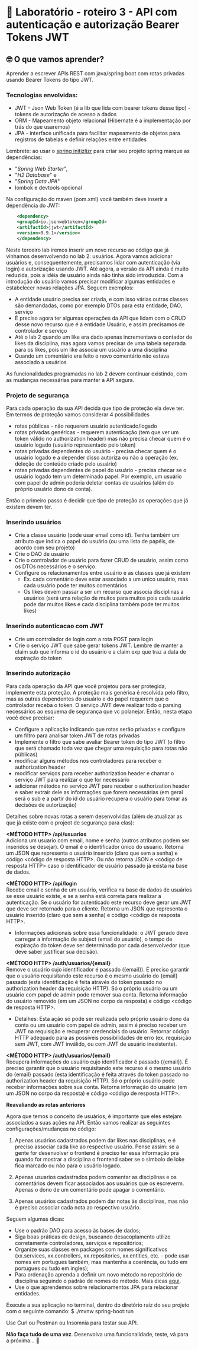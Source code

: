 # :wave: Laboratório - roteiro 3 - API com autenticação e autorização Bearer Tokens JWT

## 🤓 O que vamos aprender? 

Aprender a escrever APIs REST com java/spring boot com rotas privadas usando Bearer Tokens do tipo JWT.

### Tecnologias envolvidas:
* JWT - Json Web Token (é a lib que lida com bearer tokens desse tipo) - tokens de autorização de acesso a dados
* ORM - Mapeamento objeto relacional (Hibernate é a implementação por trás do que usaremos)
* JPA - interface unificada para facilitar mapeamento de objetos para registros de tabelas e definir relações entre entidades

Lembrete: ao usar o [spring initizlizr](https://start.spring.io) para criar seu projeto spring marque as dependências:
* "_Spring Web Starter_",
* "_H2 Database_" e
* "_Spring Data JPA_"
* lombok e devtools opcional

Na configuração do maven (pom.xml) você também deve inserir a dependência do JWT:

```xml
    <dependency>
	<groupId>io.jsonwebtoken</groupId>
	<artifactId>jjwt</artifactId>
	<version>0.9.1</version>
    </dependency>
```

Neste terceiro lab iremos inserir um novo recurso ao código que já vínhamos desenvolvendo no lab 2: usuários. Agora vamos adicionar usuários e, consequentemente, precisamos lidar com autenticação (via login) e autorização usando JWT. Até agora, a versão da API ainda é muito reduzida, pois a idéia de usuário ainda não tinha sido introduzida. Com a introdução do usuário vamos precisar modificar algumas entidades e estabelecer novas relações JPA. Seguem exemplos:
* A entidade usuário precisa ser criada, e com isso várias outras classes são demandadas, como por exemplo DTOs para esta entidade, DAO, serviço
* É preciso agora ter algumas operações da API que lidam com o CRUD desse novo recurso que é a entidade Usuário, e assim precisamos de controlador e serviço
* Até o lab 2 quando um like era dado apenas incrementava o contador de likes da disciplina, mas agora vamos precisar de uma tabela separada para os likes, pois um like associa um usuário a uma disciplina
* Quando um comentário era feito o novo comentário não estava associado a usuários

As funcionalidades programadas no lab 2 devem continuar existindo, com as mudanças necessárias para manter a API segura.

### Projeto de segurança
Para cada operação da sua API decida que tipo de proteção ela deve ter. Em termos de proteção vamos considerar 4 possibilidades
* rotas públicas - não requerem usuário autenticado/logado
* rotas privadas genéricas - requerem autenticação (tem que ver um token válido no authorization header) mas não precisa checar quem é o usuário logado (usuário representado pelo token)
* rotas privadas dependentes do usuário - precisa checar quem é o usuário logado e a depender disso autoriza ou não a operação (ex. deleção de conteúdo criado pelo usuário)
* rotas privadas dependentes de papel do usuário - precisa checar se o usuário logado tem um determinado papel. Por exemplo, um usuário com papel de admin poderia deletar contas de usuários (além do próprio usuário dono da conta).

Então o primeiro passo é decidir que tipo de proteção as operações que já existem devem ter.

### Inserindo usuários
* Crie a classe usuário (pode usar email como id). Tenha também um atributo que indica o papel do usuário (ou uma lista de papéis, de acordo com seu projeto)
* Crie o DAO de usuário
* Crie o controlador de usuário para fazer CRUD de usuário, assim como os DTOs necessários e o serviço.
* Configure os relacionamentos entre usuário e as classes que já existem
	* Ex. cada comentário deve estar associado a um unico usuário, mas cada usuário pode ter muitos comentários
 	* Os likes devem passar a ser um recurso que associa disciplinas a usuários (será uma relação de muitos para muitos pois cada usuário pode dar muitos likes e cada disciplina também pode ter muitos likes)
 
### Inserindo autenticacao com JWT
* Crie um controlador de login com a rota POST para login
* Crie o serviço JWT que sabe gerar tokens JWT. Lembre de manter a claim sub que informa o id do usuário e a claim exp que traz a data de expiração do token

### Inserindo autorização
Para cada operação da API que você projetou para ser protegida, implemente esta proteção. A proteção mais genérica é resolvida pelo filtro, mas as outras dependentes do usuário e do papel requerem que o controlador receba o token. O serviço JWT deve realizar todo o parsing necessários ao esquema de segurança que vc polanejar. Então, nesta etapa você deve precisar:
* Configure a aplicação indicando que rotas serão privadas e configure um filtro para analisar token JWT de rotas privadas
* Implemente o filtro que sabe avaliar Bearer token do tipo JWT (o filtro que será chamado toda vez que chegar uma requisição para rotas não públicas)
* modificar alguns métodos nos controladores para receber o authorization header
* modificar serviços para receber authorization header e chamar o serviço JWT para realizar o que for necessário
* adicionar métodos no serviço JWT para receber o authorization header e saber extrair dele as informações que forem necessárias (em geral será o sub e a partir do id do usuário recupera o usuário para tomar as decisões de autorização)

Detalhes sobre novas rotas a serem desenvolvidas (além de atualizar as que já existe com o projeot de segurança para elas):

**<MÉTODO HTTP> /api/usuarios**<br>
Adiciona um usuario com email, nome e senha (outros atributos podem ser inseridos se desejar). O email é o identificador único do usuario. Retorna um JSON que representa o usuário inserido (claro que sem a senha) e código <código de resposta HTTP>. Ou não retorna JSON e <código de resposta HTTP> caso o identificador de usuário passado já exista na base de dados.

**<MÉTODO HTTP> /api/login** <br>
Recebe email e senha de um usuário, verifica na base de dados de usuários se esse usuário existe, e se a senha está correta para realizar a autenticação. Se o usuário for autenticado este recurso deve gerar um JWT que deve ser retornado para o cliente. Retorna um JSON que representa o usuário inserido (claro que sem a senha) e código <código de resposta HTTP>.
* Informações adicionais sobre essa funcionalidade: o JWT gerado deve carregar a informação de subject (email do usuário), o tempo de expiração do token deve ser determinado por cada desenvolvedor (que deve saber justificar sua decisão). 

**<MÉTODO HTTP>  /auth/usuarios/{email}**  <br>
Remove o usuário cujo identificador é passado ({email}). É preciso garantir que o usuário requisitando este recurso é o mesmo usuário do {email} passado (esta identificação é feita através do token passado no authorization header da requisição HTTP). Só o próprio usuário ou um usuário com papel de admin pode remover sua conta. Retorna informação do usuário removido (em um JSON no corpo da resposta) e código <código de resposta HTTP>. 
* Detalhes: Esta ação só pode ser realizada pelo próprio usuário dono da conta ou um usuário com papel de admin, assim é preciso receber um JWT na requisição e recuperar credenciais do usuário. Retornar código HTTP adequado para as possíveis possibilidades de erro (ex. requisição sem JWT, com JWT inválido, ou com JWT de usuário inexistente).

**<MÉTODO HTTP>  /auth/usuarios/{email}**  <br>
Recupera informações do usuário cujo identificador é passado ({email}). É preciso garantir que o usuário requisitando este recurso é o mesmo usuário do {email} passado (esta identificação é feita através do token passado no authorization header da requisição HTTP). Só o próprio usuário pode receber informações sobre sua conta. Retorna informação do usuário (em um JSON no corpo da resposta) e código <código de resposta HTTP>. 

**Reavaliando as rotas anteriores**

Agora que temos o conceito de usuários, é importante que eles estejam associados a suas ações na API. Então vamos realizar as seguintes configurações/mudanças no código:

1. Apenas usuários cadastrados podem dar likes nas disciplinas, e é preciso associar cada like ao respectivo usuário. Pense assim: se a gente for desenvolver o frontend é preciso ter essa informação pra quando for mostrar a disciplina o frontend saber se o símbolo de loke fica marcado ou não para o usuário logado.

2. Apenas usuarios cadastrados podem comentar as disciplinas e os comentários devem ficar associados aos usuários que os escreverm. Apenas o dono de um comentário pode apagar o comentário.

3. Apenas usuários cadastrados podem dar notas às disciplinas, mas não é preciso associar cada nota ao respectivo usuário. 

Seguem algumas dicas:

* Use o padrão DAO para acesso às bases de dados;
* Siga boas práticas de design, buscando desacoplamento utilize corretamente controladores, serviços e repositórios;
* Organize suas classes em packages com nomes significativos (xx.services, xx.controllers, xx.repositories, xx.entities, etc. - pode usar nomes em portugues também, mas mantenha a coerência, ou tudo em portugues ou tudo em ingles);
* Para ordenação aprenda a definir um novo método no repositório de disciplina seguindo o padrão de nomes do método. Mais dicas [aqui](https://www.baeldung.com/spring-data-sorting).
* Use o que aprendemos sobre relacionamentos JPA para relacionar entidades.

Execute a sua aplicação no terminal, dentro do diretório raiz do seu projeto com o seguinte comando: 
$ ./mvnw spring-boot:run

Use Curl ou Postman ou Insomnia para testar sua API. 

**Não faça tudo de uma vez**. Desenvolva uma funcionalidade, teste, vá para a próxima… 🚀
